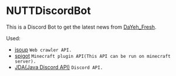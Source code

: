 # NUTTDiscordBot

This is a Discord Bot to get the latest news from [DaYeh_Fresh](https://www.dyu.edu.tw/news.html?pool_ID=37).

Used:
- [jsoup](https://jsoup.org/) `Web crawler API.`
- [spigot](https://www.spigotmc.org/) `Minecraft plugin API(This API can be run on minecraft server).`
- [JDA(Java Discord API)](https://github.com/DV8FromTheWorld/JDA) `Discord API.`